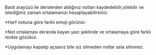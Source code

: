 ﻿Basit arayüzü ile derslerden aldığınız notları kaydedebilir,silebilir ve istediğiniz zaman ortalamanızı 
hesaplayabilirsiniz.

*Harf notuna göre farklı emoji görünür.

*Not ortalaması ekranda kayan yazı şeklinde ve ortalamaya göre farklı renkte gözükür.

*Uygulamayı kapatıp açsanız bile siz silmeden notlar asla silinmez.
